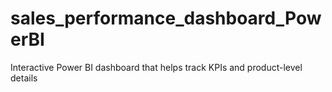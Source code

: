 # sales_performance_dashboard_PowerBI
Interactive Power BI dashboard that helps track KPIs and product-level details
